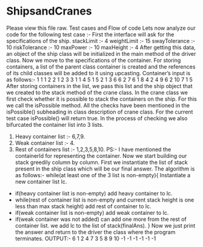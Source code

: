 # ShipsandCranes
Please view this file raw.
Test cases and Flow of code
Lets now analyze our code for the following test case :-
First the interface will ask for the specifications of the ship.
stackLimit :- 4
weightLimit :- 15
swayTolerance :- 10
riskTolerance :- 10
maxPower :- 10
maxHeight :- 4
After getting this data, an object of the ship class will be initialized in the main method of the driver class.
Now we move to the specifications of the container. For storing containers, a list of the parent class container is created and the references of its child classes will be added to it using upcasting.
Container’s input is as follows:-
1 1 1
2 2 1 2
3 3 1 1
4 5 1
5 2 1 3
6 6 2
7 6 1
8 4 2 4
9 6 2
10 7 1 5
After storing containers in the list, we pass this list and the ship object that we created to the stack method of the crane class.
In the crane class we first check whether it is possible to stack the containers on the ship.
For this we call the isPossible method. All the checks have been mentioned in the isPossible() subheading in class description of crane class. For the current test case isPossible() will return true.
In the process of checking we also bifurcated the container list into 3 lists.
1) Heavy container list :- 6,7,9.
2) Weak container list :- 4.
3) Rest of containers list :- 1,2,3,5,8,10.
PS:- I have mentioned the containerId for representing the container.
Now we start building our stack greedily column by column.
First we instantiate the list of stack present in the ship class which will be our final answer.
The algorithm is as follows:-
while(at least one of the 3 list is non-empty){
Instantiate a new container list lc.
- if(heavy container list is non-empty) add heavy container to lc.
- while(rest of container list is non-empty and current stack height is one less than max stack height) add rest of container to lc.
- if(weak container list is non-empty) add weak container to lc.
- if(weak container was not added) can add one more from the rest of container list.
we add lc to the list of stack(finalAns).
}
Now we just print the answer and return to the driver the class where the program terminates.
OUTPUT:-
6 1 2 4
7 3 5 8
9 10 -1 -1
-1 -1 -1 -1
